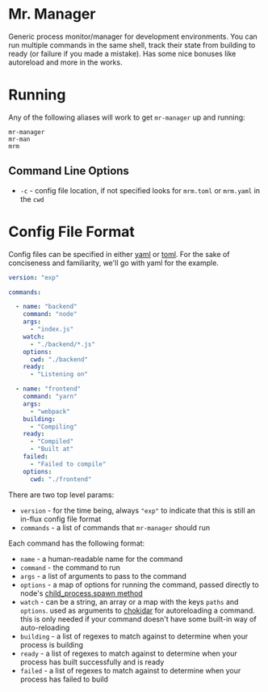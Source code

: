 # Mr. Manager

Generic process monitor/manager for development environments. You can run multiple commands in the same shell, track
their state from building to ready (or failure if you made a mistake). Has some nice bonuses like autoreload and
more in the works.

# Running

Any of the following aliases will work to get `mr-manager` up and running:

```
mr-manager
mr-man
mrm
```

## Command Line Options

* `-c` - config file location, if not specified looks for `mrm.toml` or `mrm.yaml` in the `cwd`

# Config File Format

Config files can be specified in either [yaml](https://yaml.org/) or [toml](https://github.com/toml-lang/toml). For
the sake of conciseness and familiarity, we'll go with yaml for the example.

```yaml
version: "exp"

commands:

  - name: "backend"
    command: "node"
    args:
      - "index.js"
    watch:
      - "./backend/*.js"
    options:
      cwd: "./backend"
    ready:
      - "Listening on"

  - name: "frontend"
    command: "yarn"
    args:
      - "webpack"
    building:
      - "Compiling"
    ready:
      - "Compiled"
      - "Built at"
    failed:
      - "Failed to compile"
    options:
      cwd: "./frontend"
```

There are two top level params:

* `version` - for the time being, always `"exp"` to indicate that this is still an in-flux config file format
* `commands` - a list of commands that `mr-manager` should run

Each command has the following format:

* `name` - a human-readable name for the command
* `command` - the command to run
* `args` - a list of arguments to pass to the command
* `options` - a map of options for running the command, passed directly to node's [child_process.spawn method](https://nodejs.org/api/child_process.html#child_process_child_process_spawn_command_args_options)
* `watch` - can be a string, an array or a map with the keys `paths` and `options`. used as arguments to [chokidar](https://github.com/paulmillr/chokidar) for autoreloading a command. this is only needed if your command doesn't have some built-in way of auto-reloading
* `building` - a list of regexes to match against to determine when your process is building
* `ready` - a list of regexes to match against to determine when your process has built successfully and is ready
* `failed` - a list of regexes to match against to determine when your process has failed to build
